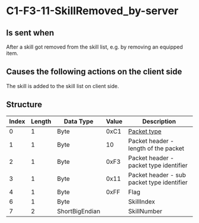 # C1-F3-11-SkillRemoved_by-server

## Is sent when

After a skill got removed from the skill list, e.g. by removing an equipped item.

## Causes the following actions on the client side

The skill is added to the skill list on client side.

## Structure

| Index | Length | Data Type | Value | Description |
|-------|--------|-----------|-------|-------------|
| 0 | 1 |   Byte   | 0xC1  | [Packet type](PacketTypes.md) |
| 1 | 1 |    Byte   |   10   | Packet header - length of the packet |
| 2 | 1 |    Byte   | 0xF3  | Packet header - packet type identifier |
| 3 | 1 |    Byte   | 0x11  | Packet header - sub packet type identifier |
| 4 | 1 | Byte | 0xFF | Flag |
| 6 | 1 | Byte |  | SkillIndex |
| 7 | 2 | ShortBigEndian |  | SkillNumber |